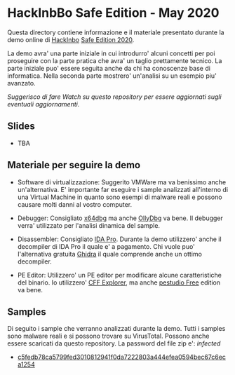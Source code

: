 # HackInbBo Safe Edition - May 2020
Questa directory contiene informazione e il materiale presentato durante la demo online di [HackInbo](https://www.hackinbo.it/) [Safe Edition 2020](https://www.linkedin.com/feed/update/urn:li:activity:6667490582480330753/).

La demo avra' una parte iniziale in cui introdurro' alcuni concetti per poi proseguire con la parte pratica che avra' un taglio prettamente tecnico. La parte iniziale puo' essere seguita anche da chi ha conoscenze base di informatica. Nella seconda parte mostrero' un'analisi su un esempio piu' avanzato.

_Suggerisco di fare Watch su questo repository per essere aggiornati sugli eventuali aggiornamenti._

## Slides
* TBA

## Materiale per seguire la demo
* Software di virtualizzazione: Suggerito VMWare ma va benissimo anche un'alternativa. E' importante far eseguire i sample analizzati all'interno di una Virtual Machine in quanto sono esempi di malware reali e possono causare molti danni al vostro computer.

* Debugger: Consigliato [x64dbg](https://x64dbg.com/) ma anche [OllyDbg](http://www.ollydbg.de/version2.html) va bene. Il debugger verra' utilizzato per l'analisi dinamica del sample.

* Disassembler: Consigliato [IDA Pro](https://www.hex-rays.com/products/ida/support/download_freeware/). Durante la demo utilizzero' anche il decompiler di IDA Pro il quale e' a pagamento. Chi vuole puo' l'alternativa gratuita [Ghidra](https://ghidra-sre.org/) il quale comprende anche un ottimo decompiler.

* PE Editor: Utilizzero' un PE editor per modificare alcune caratteristiche del binario. Io utilizzero' [CFF Explorer](https://ntcore.com/?page_id=388), ma anche [pestudio Free](https://www.winitor.com/features) edition va bene.

## Samples
Di seguito i sample che verranno analizzati durante la demo. Tutti i samples sono malware reali e si possono trovare su VirusTotal. Possono anche essere scaricati da questo repository. La password del file zip e': *infected*

* [c5fedb78ca5799fed3010812941f0da7222803a444efea0594bec67c6eca1254](https://github.com/enkomio/Conferences/blob/master/HackInBoSafeEditionMay2020/samples/c5fedb78ca5799fed3010812941f0da7222803a444efea0594bec67c6eca1254.zip)

